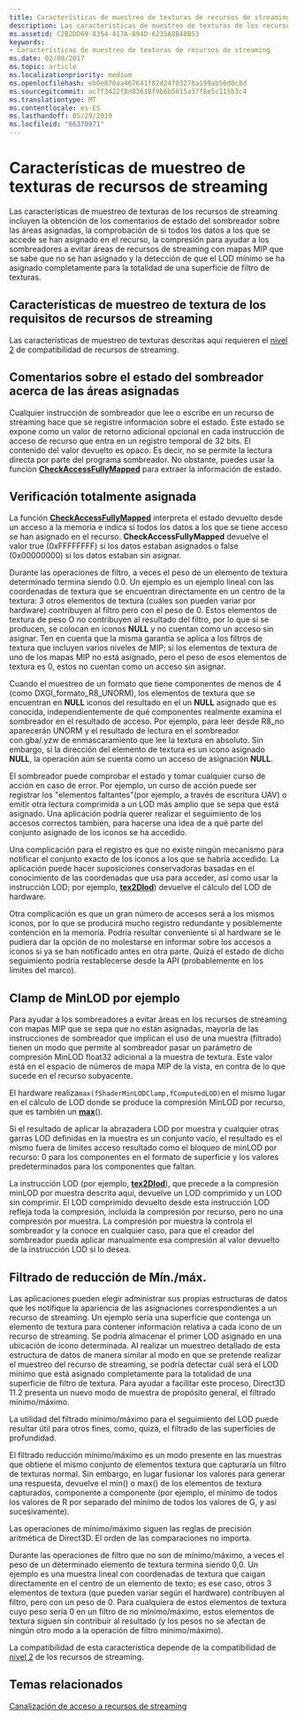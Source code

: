 ```yaml
---
title: Características de muestreo de texturas de recursos de streaming
description: Las características de muestreo de texturas de los recursos de streaming incluyen la obtención de los comentarios de estado del sombreador sobre las áreas asignadas, la comprobación de si todos los datos a los que se accede se han asignado en el recurso, la compresión para ayudar a los sombreadores a evitar áreas de recursos de streaming con mapas MIP que se sabe que no se han asignado y la detección de que el LOD mínimo se ha asignado completamente para la totalidad de una superficie de filtro de texturas.
ms.assetid: C2B2DD69-8354-417A-894D-6235A8B48B53
keywords:
- Características de muestreo de texturas de recursos de streaming
ms.date: 02/08/2017
ms.topic: article
ms.localizationpriority: medium
ms.openlocfilehash: eb0e870aa467641f82d24f03278a199ab56d0c8d
ms.sourcegitcommit: ac7f3422f8d83618f9b6b5615a37f8e5c115b3c4
ms.translationtype: MT
ms.contentlocale: es-ES
ms.lasthandoff: 05/29/2019
ms.locfileid: "66370971"
---
```

# <a name="streaming-resources-texture-sampling-features"></a>Características de muestreo de texturas de recursos de streaming


Las características de muestreo de texturas de los recursos de streaming incluyen la obtención de los comentarios de estado del sombreador sobre las áreas asignadas, la comprobación de si todos los datos a los que se accede se han asignado en el recurso, la compresión para ayudar a los sombreadores a evitar áreas de recursos de streaming con mapas MIP que se sabe que no se han asignado y la detección de que el LOD mínimo se ha asignado completamente para la totalidad de una superficie de filtro de texturas.

## <a name="span-idrequirementsofstreamingresourcestexturesamplingfeaturesspanspan-idrequirementsofstreamingresourcestexturesamplingfeaturesspanspan-idrequirementsofstreamingresourcestexturesamplingfeaturesspanrequirements-of-streaming-resources-texture-sampling-features"></a><span id="Requirements_of_streaming_resources_texture_sampling_features"></span><span id="requirements_of_streaming_resources_texture_sampling_features"></span><span id="REQUIREMENTS_OF_STREAMING_RESOURCES_TEXTURE_SAMPLING_FEATURES"></span>Características de muestreo de textura de los requisitos de recursos de streaming


Las características de muestreo de texturas descritas aquí requieren el [nivel 2](tier-2.md) de compatibilidad de recursos de streaming.

## <a name="span-idshaderstatusfeedbackaboutmappedareasspanspan-idshaderstatusfeedbackaboutmappedareasspanspan-idshaderstatusfeedbackaboutmappedareasspanshader-status-feedback-about-mapped-areas"></a><span id="Shader_status_feedback_about_mapped_areas"></span><span id="shader_status_feedback_about_mapped_areas"></span><span id="SHADER_STATUS_FEEDBACK_ABOUT_MAPPED_AREAS"></span>Comentarios sobre el estado del sombreador acerca de las áreas asignadas


Cualquier instrucción de sombreador que lee o escribe en un recurso de streaming hace que se registre información sobre el estado. Este estado se expone como un valor de retorno adicional opcional en cada instrucción de acceso de recurso que entra en un registro temporal de 32 bits. El contenido del valor devuelto es opaco. Es decir, no se permite la lectura directa por parte del programa sombreador. No obstante, puedes usar la función [**CheckAccessFullyMapped**](https://docs.microsoft.com/windows/desktop/direct3dhlsl/checkaccessfullymapped) para extraer la información de estado.

## <a name="span-idfullymappedcheckspanspan-idfullymappedcheckspanspan-idfullymappedcheckspanfully-mapped-check"></a><span id="Fully_mapped_check"></span><span id="fully_mapped_check"></span><span id="FULLY_MAPPED_CHECK"></span>Verificación totalmente asignada


La función [**CheckAccessFullyMapped**](https://docs.microsoft.com/windows/desktop/direct3dhlsl/checkaccessfullymapped) interpreta el estado devuelto desde un acceso a la memoria e indica si todos los datos a los que se tiene acceso se han asignado en el recurso. **CheckAccessFullyMapped** devuelve el valor true (0xFFFFFFFF) si los datos estaban asignados o false (0x00000000) si los datos estaban sin asignar.

Durante las operaciones de filtro, a veces el peso de un elemento de textura determinado termina siendo 0.0. Un ejemplo es un ejemplo lineal con las coordenadas de textura que se encuentran directamente en un centro de la textura: 3 otros elementos de textura (cuáles son pueden variar por hardware) contribuyen al filtro pero con el peso de 0. Estos elementos de textura de peso O no contribuyen al resultado del filtro, por lo que si se producen, se colocan en iconos **NULL** y no cuentan como un acceso sin asignar. Ten en cuenta que la misma garantía se aplica a los filtros de textura que incluyen varios niveles de MIP; si los elementos de textura de uno de los mapas MIP no está asignado, pero el peso de esos elementos de textura es 0, estos no cuentan como un acceso sin asignar.

Cuando el muestreo de un formato que tiene componentes de menos de 4 (como DXGI\_formato\_R8\_UNORM), los elementos de textura que se encuentran en **NULL** iconos del resultado en el un **NULL** asignado que es conocida, independientemente de qué componentes realmente examina el sombreador en el resultado de acceso. Por ejemplo, para leer desde R8\_no aparecerán UNORM y el resultado de lectura en el sombreador con.gba/.yzw de enmascaramiento que lee la textura en absoluto. Sin embargo, si la dirección del elemento de textura es un icono asignado **NULL**, la operación aún se cuenta como un acceso de asignación **NULL**.

El sombreador puede comprobar el estado y tomar cualquier curso de acción en caso de error. Por ejemplo, un curso de acción puede ser registrar los "elementos faltantes"(por ejemplo, a través de escritura UAV) o emitir otra lectura comprimida a un LOD más amplio que se sepa que está asignado. Una aplicación podría querer realizar el seguimiento de los accesos correctos también, para hacerse una idea de a qué parte del conjunto asignado de los iconos se ha accedido.

Una complicación para el registro es que no existe ningún mecanismo para notificar el conjunto exacto de los iconos a los que se habría accedido. La aplicación puede hacer suposiciones conservadoras basadas en el conocimiento de las coordenadas que usa para acceder, así como usar la instrucción LOD; por ejemplo, [**tex2Dlod**](https://docs.microsoft.com/windows/desktop/direct3dhlsl/dx-graphics-hlsl-tex2dlod)) devuelve el cálculo del LOD de hardware.

Otra complicación es que un gran número de accesos será a los mismos iconos, por lo que se producirá mucho registro redundante y posiblemente contención en la memoria. Podría resultar conveniente si al hardware se le pudiera dar la opción de no molestarse en informar sobre los accesos a iconos si ya se han notificado antes en otra parte. Quizá el estado de dicho seguimiento podría restablecerse desde la API (probablemente en los límites del marco).

## <a name="span-idper-sampleminlodclampspanspan-idper-sampleminlodclampspanspan-idper-sampleminlodclampspanper-sample-minlod-clamp"></a><span id="Per-sample_MinLOD_clamp"></span><span id="per-sample_minlod_clamp"></span><span id="PER-SAMPLE_MINLOD_CLAMP"></span>Clamp de MinLOD por ejemplo


Para ayudar a los sombreadores a evitar áreas en los recursos de streaming con mapas MIP que se sepa que no están asignadas, mayoría de las instrucciones de sombreador que implican el uso de una muestra (filtrado) tienen un modo que permite al sombreador pasar un parámetro de compresión MinLOD float32 adicional a la muestra de textura. Este valor está en el espacio de números de mapa MIP de la vista, en contra de lo que sucede en el recurso subyacente.

El hardware realiza` max(fShaderMinLODClamp,fComputedLOD) `en el mismo lugar en el cálculo de LOD donde se produce la compresión MinLOD por recurso, que es también un [**max**](https://docs.microsoft.com/windows/desktop/direct3dhlsl/dx-graphics-hlsl-max)().

Si el resultado de aplicar la abrazadera LOD por muestra y cualquier otras garras LOD definidas en la muestra es un conjunto vacío, el resultado es el mismo fuera de límites acceso resultado como el bloqueo de minLOD por recurso: 0 para los componentes en el formato de superficie y los valores predeterminados para los componentes que faltan.

La instrucción LOD (por ejemplo, [**tex2Dlod**](https://docs.microsoft.com/windows/desktop/direct3dhlsl/dx-graphics-hlsl-tex2dlod)), que precede a la compresión minLOD por muestra descrita aquí, devuelve un LOD comprimido y un LOD sin comprimir. El LOD comprimido devuelto desde esta instrucción LOD refleja toda la compresión, incluida la compresión por recurso, pero no una compresión por muestra. La compresión por muestra la controla el sombreador y la conoce en cualquier caso, para que el creador del sombreador pueda aplicar manualmente esa compresión al valor devuelto de la instrucción LOD si lo desea.

## <a name="span-idminmaxreductionfilteringspanspan-idminmaxreductionfilteringspanspan-idminmaxreductionfilteringspanminmax-reduction-filtering"></a><span id="Min_Max_reduction_filtering"></span><span id="min_max_reduction_filtering"></span><span id="MIN_MAX_REDUCTION_FILTERING"></span>Filtrado de reducción de Mín./máx.


Las aplicaciones pueden elegir administrar sus propias estructuras de datos que les notifique la apariencia de las asignaciones correspondientes a un recurso de streaming. Un ejemplo sería una superficie que contenga un elemento de textura para contener información relativa a cada icono de un recurso de streaming. Se podría almacenar el primer LOD asignado en una ubicación de icono determinada. Al realizar un muestreo detallado de esta estructura de datos de manera similar al modo en que se pretende realizar el muestreo del recurso de streaming, se podría detectar cuál será el LOD mínimo que está asignado completamente para la totalidad de una superficie de filtro de textura. Para ayudar a facilitar este proceso, Direct3D 11.2 presenta un nuevo modo de muestra de propósito general, el filtrado mínimo/máximo.

La utilidad del filtrado mínimo/máximo para el seguimiento del LOD puede resultar útil para otros fines, como, quizá, el filtrado de las superficies de profundidad.

El filtrado reducción mínimo/máximo es un modo presente en las muestras que obtiene el mismo conjunto de elementos textura que capturaría un filtro de texturas normal. Sin embargo, en lugar fusionar los valores para generar una respuesta, devuelve el min() o max() de los elementos de textura capturados, componente a componente (por ejemplo, el mínimo de todos los valores de R por separado del mínimo de todos los valores de G, y así sucesivamente).

Las operaciones de mínimo/máximo siguen las reglas de precisión aritmética de Direct3D. El orden de las comparaciones no importa.

Durante las operaciones de filtro que no son de mínimo/máximo, a veces el peso de un determinado elemento de textura termina siendo 0,0. Un ejemplo es una muestra lineal con coordenadas de textura que caigan directamente en el centro de un elemento de texto; es ese caso, otros 3 elementos de textura (que pueden variar según el hardware) contribuyen al filtro, pero con un peso de 0. Para cualquiera de estos elementos de textura cuyo peso sería 0 en un filtro de no mínimo/máximo, estos elementos de textura siguen sin contribuir al resultado (y los pesos no se afectan de ningún otro modo a la operación de filtro mínimo/máximo).

La compatibilidad de esta característica depende de la compatibilidad de [nivel 2](tier-2.md) de los recursos de streaming.

## <a name="span-idrelated-topicsspanrelated-topics"></a><span id="related-topics"></span>Temas relacionados


[Canalización de acceso a recursos de streaming](pipeline-access-to-streaming-resources.md)

 

 




